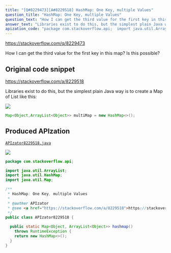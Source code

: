 ```yaml
---
title: "[Q#8229473][A#8229518] HashMap: One Key, multiple Values"
question_title: "HashMap: One Key, multiple Values"
question_text: "How I can get the third value for the first key in this map? Is this possible?"
answer_text: "Libraries exist to do this, but the simplest plain Java way is to create a Map of List like this:"
apization_code: "package com.stackoverflow.api;  import java.util.ArrayList; import java.util.HashMap; import java.util.Map;  /**  * HashMap: One Key, multiple Values  *  * @author APIzator  * @see <a href=\"https://stackoverflow.com/a/8229518\">https://stackoverflow.com/a/8229518</a>  */ public class APIzator8229518 {    public static Map<Object, ArrayList<Object>> hashmap()     throws RuntimeException {     return new HashMap<>();   } }"
---
```


https://stackoverflow.com/q/8229473

How I can get the third value for the first key in this map? Is this possible?



## Original code snippet

https://stackoverflow.com/a/8229518

Libraries exist to do this, but the simplest plain Java way is to create a Map of List like this:

<div class="code-logo"><img src="/stackoverflow.png" /></div>

```java
Map<Object,ArrayList<Object>> multiMap = new HashMap<>();
```

## Produced APIzation

[`APIzator8229518.java`](https://github.com/pasqualesalza/apization-temp-data/raw/master/search/APIzator8229518.java)

<div class="code-logo"><img src="/apizator.png" /></div>

```java
package com.stackoverflow.api;

import java.util.ArrayList;
import java.util.HashMap;
import java.util.Map;

/**
 * HashMap: One Key, multiple Values
 *
 * @author APIzator
 * @see <a href="https://stackoverflow.com/a/8229518">https://stackoverflow.com/a/8229518</a>
 */
public class APIzator8229518 {

  public static Map<Object, ArrayList<Object>> hashmap()
    throws RuntimeException {
    return new HashMap<>();
  }
}

```